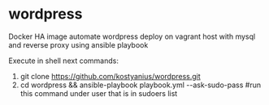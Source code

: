 # wordpress
Docker HA image automate wordpress deploy on vagrant host with mysql and reverse proxy using ansible playbook 

Execute in shell next commands:
1. git clone https://github.com/kostyanius/wordpress.git             
2. cd wordpress && ansible-playbook playbook.yml --ask-sudo-pass        		  #run this command under user that is in sudoers list
